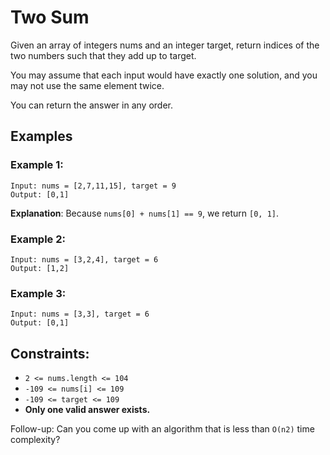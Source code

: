 # Two Sum
Given an array of integers nums and an integer target, return indices of the two numbers such that they add up to target.

You may assume that each input would have exactly one solution, and you may not use the same element twice.

You can return the answer in any order.

## Examples

### Example 1:
```
Input: nums = [2,7,11,15], target = 9
Output: [0,1]
```
**Explanation**: Because `nums[0] + nums[1] == 9`, we return `[0, 1]`.

### Example 2:

```
Input: nums = [3,2,4], target = 6
Output: [1,2]
```
### Example 3:

```
Input: nums = [3,3], target = 6
Output: [0,1]
```

## Constraints:

 * `2 <= nums.length <= 104`
 * `-109 <= nums[i] <= 109`
 * `-109 <= target <= 109`
 * **Only one valid answer exists.**


Follow-up: Can you come up with an algorithm that is less than `O(n2)` time complexity?
